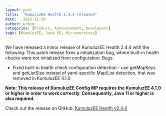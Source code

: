 ```yaml
---
layout: post
title:  "KumuluzEE Health 2.4.4 released"
date:   2022-11-30
author: urbim
categories: [Product, Announcement, Developers]
tags: [KumuluzEE, Java EE, Microservices]
---
```


We have released a minor release of KumuluzEE Health 2.4.4 with the following:
This patch release fixes a initialization bug, where built-in health checks were not initialized from configuration.
Bugs:
- Fixed built-in health check configuration detection - use getMapKeys and getListSize instead of yaml-specific Map/List detection, that was removed in KumuluzEE 4.1.0

__Note: This release of KumuluzEE Config MP requires the KumuluzEE 4.1.0 or higher in order to work correctly.
Consequently, Java 11 or higher is also required.__


Check out the release on GitHub: [KumuluzEE Health v2.4.4]( https://github.com/kumuluz/kumuluzee-health/releases/tag/v2.4.4)
